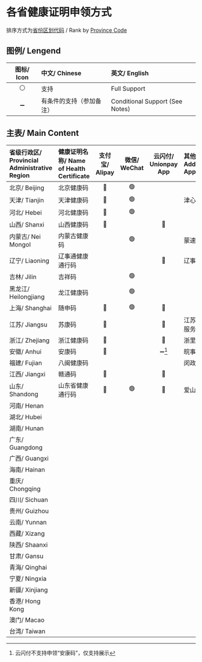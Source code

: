 # 各省健康证明申领方式

排序方式为[省份区划代码](https://www.zhihu.com/question/47054184/answer/364140115) / Rank by [Province Code](https://www.zhihu.com/question/47054184/answer/364140115)

## 图例/ Lengend

| 图标/ Icon | 中文/ Chinese | 英文/ English |
| :-: | :- | :- |
| ⚪ | 支持 | Full Support |
| ➖ | 有条件的支持（参加备注） | Conditional Support (See Notes) |

## 主表/ Main Content

| 省级行政区/ Provincial Administrative Region | 健康证明名称/ Name of Health Certificate | 支付宝/ Alipay | 微信/ WeChat | 云闪付/ Unionpay App | 其他/ Additional Apps |
| :- | :- | :-: | :-: | :-: | :- |
| 北京/ Beijing | 北京健康码 | 🔵 | 🟢 | | |
| 天津/ Tianjin | 天津健康码 | 🔵 | 🟢 | | 津心办 |
| 河北/ Hebei | 河北健康码 | 🔵 | 🟢 | | |
| 山西/ Shanxi | 山西健康码 | 🔵 | | 🔴 | |
| 内蒙古/ Nei Mongol | 内蒙古健康码 | | 🟢 | | 蒙速办 |
| 辽宁/ Liaoning | 辽事通健康通行码 | | | 🔴 | 辽事通 |
| 吉林/ Jilin | 吉祥码 | | 🟢 | | |
| 黑龙江/ Heilongjiang | 龙江健康码 | | 🟢 | | |
| 上海/ Shanghai | 随申码 | 🔵 | 🟢 | 🔴 | |
| 江苏/ Jiangsu | 苏康码 | 🔵 | | 🔴 | 江苏政务服务 |
| 浙江/ Zhejiang | 浙江健康码 | 🔵 | | 🔴 | 浙里办 |
| 安徽/ Anhui | 安康码 | 🔵 | | ➖[^ah] | 皖事通 |
| 福建/ Fujian | 八闽健康码 | | | | 闵政通 |
| 江西/ Jiangxi | 赣通码 | 🔵 | | 🔴 | |
| 山东/ Shandong | 山东省健康通行码 | 🔵 | 🟢 | 🔴 | 爱山东 |
| 河南/ Henan | 
| 湖北/ Hubei | 
| 湖南/ Hunan | 
| 广东/ Guangdong | 
| 广西/ Guangxi | 
| 海南/ Hainan | 
| 重庆/ Chongqing | 
| 四川/ Sichuan | 
| 贵州/ Guizhou | 
| 云南/ Yunnan | 
| 西藏/ Xizang | 
| 陕西/ Shaanxi | 
| 甘肃/ Gansu | 
| 青海/ Qinghai | 
| 宁夏/ Ningxia | 
| 新疆/ Xinjiang | 
| 香港/ Hong Kong | 
| 澳门/ Macao | 
| 台湾/ Taiwan | 

[^ah]: 云闪付不支持申领“安康码”，仅支持展示
